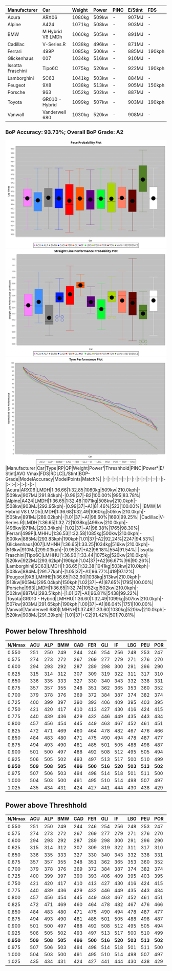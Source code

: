 |Manufacturer|Car|Weight|Power|PINC|E/Stint|FDS|
|:-|:-|:-|:-|:-|:-|:-|
|Acura|ARX06|1080kg|509kw|-|907MJ|-|
|Alpine|A424|1071kg|508kw|-|903MJ|-|
|BMW|M Hybrid V8 LMDh|1060kg|505kw|-|891MJ|-|
|Cadillac|V-Series.R|1038kg|496kw|-|871MJ|-|
|Ferrari|499P|1085kg|500kw|-|885MJ|190kph|
|Glickenhaus|007|1034kg|516kw|-|910MJ|-|
|Issotta Fraschini|Tipo6C|1075kg|520kw|-|922MJ|190kph|
|Lamborghini|SC63|1041kg|503kw|-|884MJ|-|
|Peugeot|9X8|1038kg|513kw|-|905MJ|150kph|
|Porsche|963|1052kg|502kw|-|887MJ|-|
|Toyota|GR010 - Hybrid|1099kg|507kw|-|903MJ|190kph|
|Vanwall|Vanderwell 680|1030kg|520kw|-|908MJ|-|

### BoP Accuracy: 93.73%; Overall BoP Grade: A2
![PACECHART](./IMG/ACOMETHOD.png)
![STRAIGHTLINEPERFORMANCECHART](./IMG/ACOMETHOD_sp.png)
![TYREPERFORMANCECHART](./IMG/ACOMETHOD_tw.png)
|Manufacturer|Car|Type|RP|QP|Weight|Power¹|Threshhold|PINC|Power²|E/Stint|AVG Vmax|FDS|RDLC|L/Stint|BOP-Grade|ModelAccuracy|ModelPoints|Match%|
|:-|:-|:-|:-|:-|:-|:-|:-|:-|:-|:-|:-|:-|:-|:-|:-|:-|:-|:-|
|Acura|ARX06|LMDH|1:36.66|1:32.85|1080kg|509kw|210.0kph|-|509kw|907MJ|291.84kph|-|0.99|37|-B2|100.00%|995|83.78%|
|Alpine|A424|LMDH|1:36.65|1:32.48|1071kg|508kw|210.0kph|-|508kw|903MJ|292.95kph|-|0.99|37|~A1|81.46%|523|100.00%|
|BMW|M Hybrid V8 LMDh|LMDH|1:36.68|1:32.49|1060kg|505kw|210.0kph|-|505kw|891MJ|289.02kph|-|1.01|37|~A1|98.60%|1690|99.25%|
|Cadillac|V-Series.R|LMDH|1:36.65|1:32.72|1038kg|496kw|210.0kph|-|496kw|871MJ|293.34kph|-|1.02|37|~A1|98.38%|1765|98.30%|
|Ferrari|499P|LMHHU|1:36.53|1:32.58|1085kg|500kw|210.0kph|-|500kw|885MJ|293.83kph|190kph|1.01|37|-A2|92.24%|2247|94.53%|
|Glickenhaus|007|LMHNH|1:36.65|1:33.25|1034kg|516kw|210.0kph|-|516kw|910MJ|299.03kph|-|0.95|37|+A2|96.18%|554|91.54%|
|Issotta Fraschini|Tipo6C|LMHHU|1:36.90|1:33.44|1075kg|520kw|210.0kph|-|520kw|922MJ|293.62kph|190kph|1.04|37|+A2|66.67%|96|90.26%|
|Lamborghini|SC63|LMDH|1:36.65|1:32.38|1041kg|503kw|210.0kph|-|503kw|884MJ|291.77kph|-|1.05|37|~A1|96.77%|419|97.12%|
|Peugeot|9X8|LMHHE|1:36.65|1:32.90|1038kg|513kw|210.0kph|-|513kw|905MJ|295.04kph|150kph|1.02|37|~A1|87.65%|1795|100.00%|
|Porsche|963|LMDH|1:36.65|1:32.74|1052kg|502kw|210.0kph|-|502kw|887MJ|293.51kph|-|1.01|37|~A1|96.81%|5438|99.22%|
|Toyota|GR010 - Hybrid|LMHHU|1:36.60|1:32.49|1099kg|507kw|210.0kph|-|507kw|903MJ|291.65kph|190kph|1.00|37|~A1|86.04%|1751|100.00%|
|Vanwall|Vanderwell 680|LMHNH|1:37.48|1:33.60|1030kg|520kw|210.0kph|-|520kw|908MJ|291.39kph|-|1.01|37|+C2|91.42%|501|70.81%|

## Power below Threshhold
|N/Nmax|ACU|ALP|BMW|CAD|FER|GLI|IF|LBG|PEU|POR|TOY|VAN|
|:-|:-|:-|:-|:-|:-|:-|:-|:-|:-|:-|:-|:-|
|0.550|251|250|249|244|246|254|256|248|253|247|250|256|
|0.575|274|273|272|267|269|277|279|271|276|270|273|279|
|0.600|294|293|292|287|289|298|300|291|296|290|293|300|
|0.625|315|314|312|307|309|319|322|311|317|310|314|322|
|0.650|336|335|333|327|330|340|343|332|338|331|335|343|
|0.675|357|357|355|348|351|362|365|353|360|352|356|365|
|0.700|379|378|376|369|372|384|387|374|382|374|377|387|
|0.725|400|399|397|390|393|406|409|395|403|395|399|409|
|0.750|421|420|417|410|413|427|430|416|424|415|419|430|
|0.775|440|439|436|429|432|446|449|435|443|434|438|449|
|0.800|457|456|454|445|449|463|467|452|461|451|455|467|
|0.825|472|471|469|460|464|478|482|467|476|466|470|482|
|0.850|484|483|480|471|475|490|494|478|487|477|482|494|
|0.875|494|493|490|481|485|501|505|488|498|487|492|505|
|0.900|501|500|497|488|492|508|512|495|505|494|499|512|
|0.925|506|505|502|493|497|513|517|500|510|499|504|517|
|**0.950**|**509**|**508**|**505**|**496**|**500**|**516**|**520**|**503**|**513**|**502**|**507**|**520**|
|0.975|507|506|503|494|498|514|518|501|511|500|505|518|
|1.000|504|503|500|491|495|510|514|498|507|497|502|514|
|1.025|435|434|431|424|427|441|444|430|438|429|433|444|

## Power above Threshhold
|N/Nmax|ACU|ALP|BMW|CAD|FER|GLI|IF|LBG|PEU|POR|TOY|VAN|
|:-|:-|:-|:-|:-|:-|:-|:-|:-|:-|:-|:-|:-|
|0.550|251|250|249|244|246|254|256|248|253|247|250|256|
|0.575|274|273|272|267|269|277|279|271|276|270|273|279|
|0.600|294|293|292|287|289|298|300|291|296|290|293|300|
|0.625|315|314|312|307|309|319|322|311|317|310|314|322|
|0.650|336|335|333|327|330|340|343|332|338|331|335|343|
|0.675|357|357|355|348|351|362|365|353|360|352|356|365|
|0.700|379|378|376|369|372|384|387|374|382|374|377|387|
|0.725|400|399|397|390|393|406|409|395|403|395|399|409|
|0.750|421|420|417|410|413|427|430|416|424|415|419|430|
|0.775|440|439|436|429|432|446|449|435|443|434|438|449|
|0.800|457|456|454|445|449|463|467|452|461|451|455|467|
|0.825|472|471|469|460|464|478|482|467|476|466|470|482|
|0.850|484|483|480|471|475|490|494|478|487|477|482|494|
|0.875|494|493|490|481|485|501|505|488|498|487|492|505|
|0.900|501|500|497|488|492|508|512|495|505|494|499|512|
|0.925|506|505|502|493|497|513|517|500|510|499|504|517|
|**0.950**|**509**|**508**|**505**|**496**|**500**|**516**|**520**|**503**|**513**|**502**|**507**|**520**|
|0.975|507|506|503|494|498|514|518|501|511|500|505|518|
|1.000|504|503|500|491|495|510|514|498|507|497|502|514|
|1.025|435|434|431|424|427|441|444|430|438|429|433|444|
